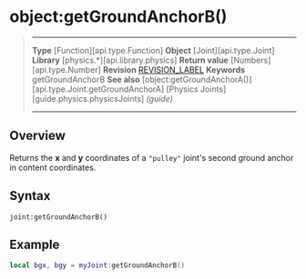 # object:getGroundAnchorB()

> --------------------- ------------------------------------------------------------------------------------------
> __Type__              [Function][api.type.Function]
> __Object__            [Joint][api.type.Joint]
> __Library__           [physics.*][api.library.physics]
> __Return value__      [Numbers][api.type.Number]
> __Revision__          [REVISION_LABEL](REVISION_URL)
> __Keywords__          getGroundAnchorB
> __See also__          [object:getGroundAnchorA()][api.type.Joint.getGroundAnchorA]
>						[Physics Joints][guide.physics.physicsJoints] _(guide)_
> --------------------- ------------------------------------------------------------------------------------------


## Overview

Returns the __x__ and __y__ coordinates of a `"pulley"` joint's second ground anchor in content coordinates.


## Syntax

	joint:getGroundAnchorB()

## Example

``````lua
local bgx, bgy = myJoint:getGroundAnchorB()
``````